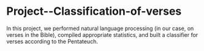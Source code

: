 # Project--Classification-of-verses
In this project, we performed natural language processing (in our case, on verses in the Bible), compiled appropriate statistics, and built a classifier for verses according to the Pentateuch.
